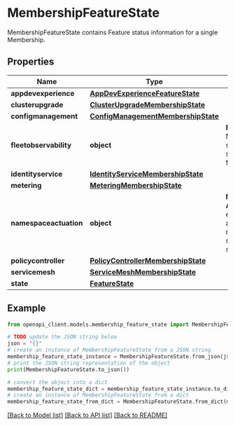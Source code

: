 # MembershipFeatureState

MembershipFeatureState contains Feature status information for a single Membership.

## Properties

Name | Type | Description | Notes
------------ | ------------- | ------------- | -------------
**appdevexperience** | [**AppDevExperienceFeatureState**](AppDevExperienceFeatureState.md) |  | [optional] 
**clusterupgrade** | [**ClusterUpgradeMembershipState**](ClusterUpgradeMembershipState.md) |  | [optional] 
**configmanagement** | [**ConfigManagementMembershipState**](ConfigManagementMembershipState.md) |  | [optional] 
**fleetobservability** | **object** | **FleetObservability**: Membership-specific Feature state for fleetobservability. | [optional] 
**identityservice** | [**IdentityServiceMembershipState**](IdentityServiceMembershipState.md) |  | [optional] 
**metering** | [**MeteringMembershipState**](MeteringMembershipState.md) |  | [optional] 
**namespaceactuation** | **object** | **Namespace Actuation**: An empty state left as an example membership-specific Feature state. | [optional] 
**policycontroller** | [**PolicyControllerMembershipState**](PolicyControllerMembershipState.md) |  | [optional] 
**servicemesh** | [**ServiceMeshMembershipState**](ServiceMeshMembershipState.md) |  | [optional] 
**state** | [**FeatureState**](FeatureState.md) |  | [optional] 

## Example

```python
from openapi_client.models.membership_feature_state import MembershipFeatureState

# TODO update the JSON string below
json = "{}"
# create an instance of MembershipFeatureState from a JSON string
membership_feature_state_instance = MembershipFeatureState.from_json(json)
# print the JSON string representation of the object
print(MembershipFeatureState.to_json())

# convert the object into a dict
membership_feature_state_dict = membership_feature_state_instance.to_dict()
# create an instance of MembershipFeatureState from a dict
membership_feature_state_from_dict = MembershipFeatureState.from_dict(membership_feature_state_dict)
```
[[Back to Model list]](../README.md#documentation-for-models) [[Back to API list]](../README.md#documentation-for-api-endpoints) [[Back to README]](../README.md)


